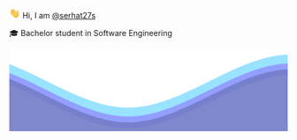 <p>   <img src="/resources/hi.gif" width="20"> Hi, I am  <a href="https://github.com/serhats27s">@serhat27s</a></p>

<p>   🎓 Bachelor student in Software Engineering </p>



<img src="/resources/waves.svg" width="100%" height="150">
